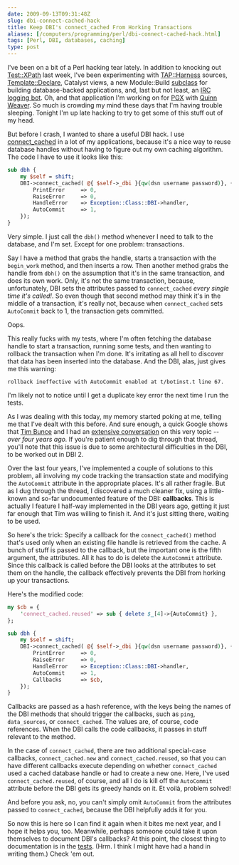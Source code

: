```yaml
--- 
date: 2009-09-13T09:31:48Z
slug: dbi-connect-cached-hack
title: Keep DBI's connect_cached From Horking Transactions
aliases: [/computers/programming/perl/dbi-connect-cached-hack.html]
tags: [Perl, DBI, databases, caching]
type: post
---
```


I've been on a bit of a Perl hacking tear lately. In addition to knocking out
[Test::XPath] last week, I've been experimenting with [TAP::Harness] sources,
[Template::Declare], Catalyst views, a new Module::Build [subclass] for building
database-backed applications, and, last but not least, an [IRC logging bot]. Oh,
and that application I'm working on for [PGX] with [Quinn Weaver]. So much is
crowding my mind these days that I'm having trouble sleeping. Tonight I'm up
late hacking to try to get some of this stuff out of my head.

But before I crash, I wanted to share a useful DBI hack. I use [connect\_cached]
in a lot of my applications, because it's a nice way to reuse database handles
without having to figure out my own caching algorithm. The code I have to use it
looks like this:

``` perl
sub dbh {
    my $self = shift;
    DBI->connect_cached( @{ $self->_dbi }{qw(dsn username password)}, {
        PrintError     => 0,
        RaiseError     => 0,
        HandleError    => Exception::Class::DBI->handler,
        AutoCommit     => 1,
    });
}
```

Very simple. I just call the `dbh()` method whenever I need to talk to the
database, and I'm set. Except for one problem: transactions.

Say I have a method that grabs the handle, starts a transaction with the
`begin_work` method, and then inserts a row. Then another method grabs the
handle from `dbh()` on the assumption that it's in the same transaction, and
does its own work. Only, it's not the same transaction, because, unfortunately,
DBI sets the attributes passed to `connect_cached` *every single time it's
called!*. So even though that second method may think it's in the middle of a
transaction, it's really not, because when `connect_cached` sets `AutoCommit`
back to 1, the transaction gets committed.

Oops.

This really fucks with my tests, where I'm often fetching the database handle to
start a transaction, running some tests, and then wanting to rollback the
transaction when I'm done. It's irritating as all hell to discover that data has
been inserted into the database. And the DBI, alas, just gives me this warning:

    rollback ineffective with AutoCommit enabled at t/botinst.t line 67.

I'm likely not to notice until I get a duplicate key error the next time I run
the tests.

As I was dealing with this today, my memory started poking at me, telling me
that I've dealt with this before. And sure enough, a quick Google shows that
[Tim Bunce] and I had an [extensive conversation] on this very topic -- *over
four years ago.* If you're patient enough to dig through that thread, you'll
note that this issue is due to some architectural difficulties in the DBI, to be
worked out in DBI 2.

Over the last four years, I've implemented a couple of solutions to this
problem, all involving my code tracking the transaction state and modifying the
`AutoCommit` attribute in the appropriate places. It's all rather fragile. But
as I dug through the thread, I discovered a much cleaner fix, using a
little-known and so-far undocumented feature of the DBI: **callbacks**. This is
actually I feature I half-way implemented in the DBI years ago, getting it just
far enough that Tim was willing to finish it. And it's just sitting there,
waiting to be used.

So here's the trick: Specify a callback for the `connect_cached()` method that's
used only when an existing file handle is retrieved from the cache. A bunch of
stuff is passed to the callback, but the important one is the fifth argument,
the attributes. All it has to do is delete the `AutoCommit` attribute. Since
this callback is called before the DBI looks at the attributes to set them on
the handle, the callback effectively prevents the DBI from horking up your
transactions.

Here's the modified code:

``` perl
my $cb = {
    'connect_cached.reused' => sub { delete $_[4]->{AutoCommit} },
};

sub dbh {
    my $self = shift;
    DBI->connect_cached( @{ $self->_dbi }{qw(dsn username password)}, {
        PrintError     => 0,
        RaiseError     => 0,
        HandleError    => Exception::Class::DBI->handler,
        AutoCommit     => 1,
        Callbacks      => $cb,
    });
}
```

Callbacks are passed as a hash reference, with the keys being the names of the
DBI methods that should trigger the callbacks, such as `ping`, `data_sources`,
or `connect_cached`. The values are, of course, code references. When the DBI
calls the code callbacks, it passes in stuff relevant to the method.

In the case of `connect_cached`, there are two additional special-case
callbacks, `connect_cached.new` and `connect_cached.reused`, so that you can
have different callbacks execute depending on whether `connect_cached` used a
cached database handle or had to create a new one. Here, I've used
`connect_cached.reused`, of course, and all I do is kill off the `AutoCommit`
attribute before the DBI gets its greedy hands on it. Et voilà, problem solved!

And before you ask, no, you can't simply omit `AutoCommit` from the attributes
passed to `connect_cached`, because the DBI helpfully adds it for you.

So now this is here so I can find it again when it bites me next year, and I
hope it helps you, too. Meanwhile, perhaps someone could take it upon themselves
to document DBI's callbacks? At this point, the closest thing to documentation
is in the [tests]. (Hrm. I think I might have had a hand in writing them.) Check
'em out.

  [Test::XPath]: http://search.cpan.org/perldoc?Test::XPath
    "Test::XPath on CPAN"
  [TAP::Harness]: http://search.cpan.org/perldoc?TAP::Harness
    "TAP::Harness on CPAN"
  [Template::Declare]: http://search.cpan.org/perldoc?Template::Declare
    "Template::Declare on CPAN"
  [subclass]: http://github.com/theory/module-build-db/
    "Module::Build::DB on GitHub"
  [IRC logging bot]: http://github.com/theory/circle/ "Circle on GitHub"
  [PGX]: http://www.pgexperts.com/ "PostgreSQL Experts, Inc."
  [Quinn Weaver]: http://www.pgexperts.com/Quinn.Weaver.html
  [connect\_cached]: http://search.cpan.org/perldoc?DBI#connect_cached
    "DBI: connect_cached"
  [Tim Bunce]: http://blog.timbunce.org/ "Not this…"
  [extensive conversation]: http://markmail.org/thread/de3jzc2unm55egn7
    "DBI-Dev: “AutoCommit and connect_cached()”"
  [tests]: http://cpansearch.perl.org/src/TIMB/DBI-1.609/t/70callbacks.t
    "DBI test 70callbacks.t"
